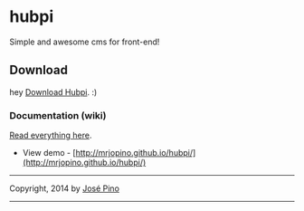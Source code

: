 hubpi
=====

Simple and awesome cms for front-end!

## Download

hey [Download Hubpi](https://github.com/mrjopino/hubpi/archive/master.zip). :)


### Documentation (wiki)

[Read everything here](https://github.com/mrjopino/hubpi/wiki/_pages). 

* View demo - [http://mrjopino.github.io/hubpi/](http://mrjopino.github.io/hubpi/)

-------------

Copyright, 2014 by [José Pino](http://twitter.com/mrjopino)

-------------

